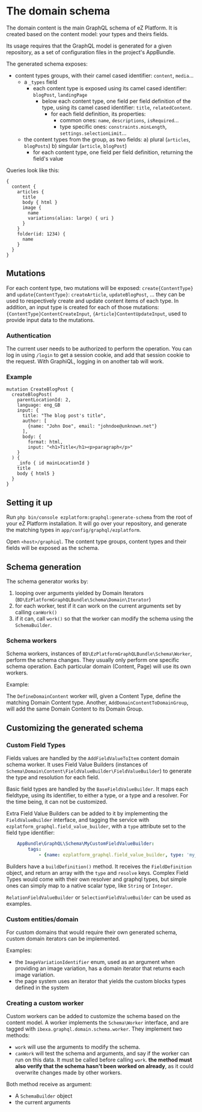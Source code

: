 # The domain schema

The domain content is the main GraphQL schema of eZ Platform. It is created based on the content model: 
your types and theirs fields.

Its usage requires that the GraphQL model is generated for a given repository,
as a set of configuration files in the project's AppBundle.

The generated schema exposes:
- content types groups, with their camel cased identifier: `content`, `media`...
    - a `_types` field
        - each content type is exposed using its camel cased identifier: `blogPost`, `landingPage`
            - below each content type, one field per field definition of the type, using its
              camel cased identifier: `title`, `relatedContent`.
                - for each field definition, its properties:
                    - common ones: `name`, `descriptions`, `isRequired`...
                    - type specific ones: `constraints.minLength`, `settings.selectionLimit`...
    - the content types from the group, as two fields:
        a) plural (`articles`, `blogPosts`)
        b) singular (`article`, `blogPost`)
        - for each content type, one field per field definition, returning the field's value

Queries look like this:

```
{
  content {
    articles {
      title
      body { html }
      image {
        name
        variations(alias: large) { uri }
      }
    }
    folder(id: 1234) {
      name
    }
  }
}
```

## Mutations
For each content type, two mutations will be exposed: `create{ContentType}` and `update{ContentType}`:
`createArticle`, `updateBlogPost`, ... they can be used to respectively create and update content items
of each type. In addition, an input type is created for each of those mutations: `{ContentType}ContentCreateInput`,
`{Article}ContentUpdateInput`, used to provide input data to the mutations.

### Authentication
The current user needs to be authorized to perform the operation. You can log in using `/login` to get a session cookie,
and add that session cookie to the request. With GraphiQL, logging in on another tab will work.

### Example

```
mutation CreateBlogPost {
  createBlogPost(
    parentLocationId: 2,
    language: eng_GB
    input: {
      title: "The blog post's title",
      author: [
        {name: "John Doe", email: "johndoe@unknown.net"}
      ],
      body: {
        format: html,
        input: "<h1>Title</h1><p>paragraph</p>"
    }
  ) {
    _info { id mainLocationId }
    title
    body { html5 }
  }
}
```


## Setting it up

Run `php bin/console ezplatform:graphql:generate-schema` from the root of your
eZ Platform installation. It will go over your repository, and generate the matching
types in `app/config/graphql/ezplatform`.

Open `<host>/graphiql`. The content type groups, content types and their fields
will be exposed as the schema.

## Schema generation

The schema generator works by:
1. looping over arguments yielded by Domain Iterators (`BD\EzPlatformGraphQLBundle\Schema\Domain\Iterator`)
2. for each worker, test if it can work on the current arguments set by calling `canWork()`
3. if it can, call `work()` so that the worker can modify the schema using the `SchemaBuilder`.

### Schema workers

Schema workers, instances of `BD\EzPlatformGraphQLBundle\Schema\Worker`, perform the schema changes. They usually only perform one specific schema operation. Each particular domain (Content, Page) will use its own workers.

Example:

The `DefineDomainContent` worker will, given a Content Type, define the matching Domain Content type.
Another, `AddDomainContentToDomainGroup`, will add the same Domain Content to its Domain Group.

## Customizing the generated schema

### Custom Field Types

Fields values are handled by the `AddFieldValueToItem` content domain schema worker. It uses Field Value Builders (instances of `Schema\Domain\Content\FieldValueBuilder\FieldValueBuilder`) to generate the type and resolution for each field.

Basic field types are handled by the `BaseFieldValueBuilder`. It maps each fieldtype, using its identifier, to either a type, or a type and a resolver. For the time being, it can not be customized.

Extra Field Value Builders can be added to it by implementing the `FieldValueBuilder` interface, and tagging the service with `ezplatform_graphql.field_value_builder`, with a `type` attribute set to the field type identifier:

```yaml
    AppBundle\GraphQL\Schema\MyCustomFieldValueBuilder:
        tags:
            - {name: ezplatform_graphql.field_value_builder, type: 'my_custom_field'}
```

Builders have a `buildDefinition()` method. It receives the `FieldDefinition` object, and return an array with the `type` and `resolve` keys. Complex Field Types would come with their own resolver and graphql types, but simple ones can simply map to a native scalar type, like `String` or `Integer`.

`RelationFieldValueBuilder` or `SelectionFieldValueBuilder` can be used as examples.

### Custom entities/domain
For custom domains that would require their own generated schema, custom domain iterators can be implemented. 

Examples:

- the `ImageVariationIdentifier` enum, used as an argument when providing an image variation, has a domain iterator that returns each image variation.
- the page system uses an iterator that yields the custom blocks types defined in the system

### Creating a custom worker

Custom workers can be added to customize the schema based on the content model. A worker implements the `Schema\Worker` interface, and are tagged with `ibexa.graphql.domain.schema.worker`. They implement two methods:

- `work` will use the arguments to modify the schema.
- `canWork` will test the schema and arguments, and say if the worker can run on this data.
  It must be called before calling `work`.
  **the method must also verify that the schema hasn't been worked on already**, as it could overwrite changes made by other workers.

Both method receive as argument:

- A `SchemaBuilder` object
- the current arguments

